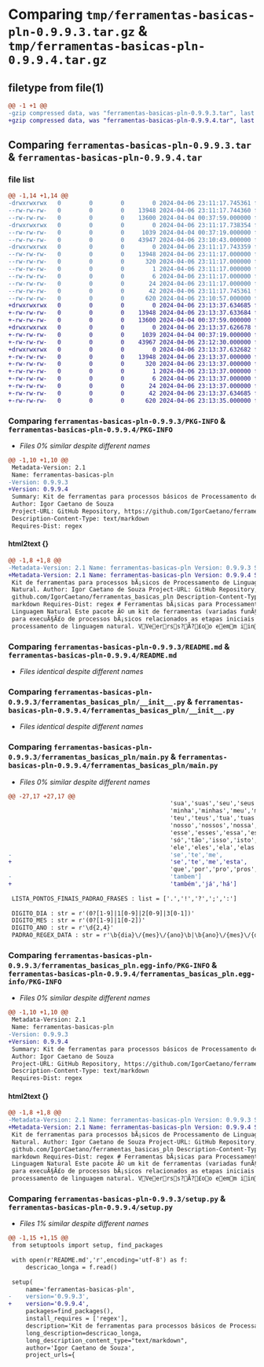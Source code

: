 # Comparing `tmp/ferramentas-basicas-pln-0.9.9.3.tar.gz` & `tmp/ferramentas-basicas-pln-0.9.9.4.tar.gz`

## filetype from file(1)

```diff
@@ -1 +1 @@
-gzip compressed data, was "ferramentas-basicas-pln-0.9.9.3.tar", last modified: Sat Apr  6 23:11:17 2024, max compression
+gzip compressed data, was "ferramentas-basicas-pln-0.9.9.4.tar", last modified: Sat Apr  6 23:13:37 2024, max compression
```

## Comparing `ferramentas-basicas-pln-0.9.9.3.tar` & `ferramentas-basicas-pln-0.9.9.4.tar`

### file list

```diff
@@ -1,14 +1,14 @@
-drwxrwxrwx   0        0        0        0 2024-04-06 23:11:17.745361 ferramentas-basicas-pln-0.9.9.3/
--rw-rw-rw-   0        0        0    13948 2024-04-06 23:11:17.744360 ferramentas-basicas-pln-0.9.9.3/PKG-INFO
--rw-rw-rw-   0        0        0    13600 2024-04-04 00:37:59.000000 ferramentas-basicas-pln-0.9.9.3/README.md
-drwxrwxrwx   0        0        0        0 2024-04-06 23:11:17.738354 ferramentas-basicas-pln-0.9.9.3/ferramentas_basicas_pln/
--rw-rw-rw-   0        0        0     1039 2024-04-04 00:37:19.000000 ferramentas-basicas-pln-0.9.9.3/ferramentas_basicas_pln/__init__.py
--rw-rw-rw-   0        0        0    43947 2024-04-06 23:10:43.000000 ferramentas-basicas-pln-0.9.9.3/ferramentas_basicas_pln/main.py
-drwxrwxrwx   0        0        0        0 2024-04-06 23:11:17.743359 ferramentas-basicas-pln-0.9.9.3/ferramentas_basicas_pln.egg-info/
--rw-rw-rw-   0        0        0    13948 2024-04-06 23:11:17.000000 ferramentas-basicas-pln-0.9.9.3/ferramentas_basicas_pln.egg-info/PKG-INFO
--rw-rw-rw-   0        0        0      320 2024-04-06 23:11:17.000000 ferramentas-basicas-pln-0.9.9.3/ferramentas_basicas_pln.egg-info/SOURCES.txt
--rw-rw-rw-   0        0        0        1 2024-04-06 23:11:17.000000 ferramentas-basicas-pln-0.9.9.3/ferramentas_basicas_pln.egg-info/dependency_links.txt
--rw-rw-rw-   0        0        0        6 2024-04-06 23:11:17.000000 ferramentas-basicas-pln-0.9.9.3/ferramentas_basicas_pln.egg-info/requires.txt
--rw-rw-rw-   0        0        0       24 2024-04-06 23:11:17.000000 ferramentas-basicas-pln-0.9.9.3/ferramentas_basicas_pln.egg-info/top_level.txt
--rw-rw-rw-   0        0        0       42 2024-04-06 23:11:17.745361 ferramentas-basicas-pln-0.9.9.3/setup.cfg
--rw-rw-rw-   0        0        0      620 2024-04-06 23:10:57.000000 ferramentas-basicas-pln-0.9.9.3/setup.py
+drwxrwxrwx   0        0        0        0 2024-04-06 23:13:37.634685 ferramentas-basicas-pln-0.9.9.4/
+-rw-rw-rw-   0        0        0    13948 2024-04-06 23:13:37.633684 ferramentas-basicas-pln-0.9.9.4/PKG-INFO
+-rw-rw-rw-   0        0        0    13600 2024-04-04 00:37:59.000000 ferramentas-basicas-pln-0.9.9.4/README.md
+drwxrwxrwx   0        0        0        0 2024-04-06 23:13:37.626678 ferramentas-basicas-pln-0.9.9.4/ferramentas_basicas_pln/
+-rw-rw-rw-   0        0        0     1039 2024-04-04 00:37:19.000000 ferramentas-basicas-pln-0.9.9.4/ferramentas_basicas_pln/__init__.py
+-rw-rw-rw-   0        0        0    43967 2024-04-06 23:12:30.000000 ferramentas-basicas-pln-0.9.9.4/ferramentas_basicas_pln/main.py
+drwxrwxrwx   0        0        0        0 2024-04-06 23:13:37.632682 ferramentas-basicas-pln-0.9.9.4/ferramentas_basicas_pln.egg-info/
+-rw-rw-rw-   0        0        0    13948 2024-04-06 23:13:37.000000 ferramentas-basicas-pln-0.9.9.4/ferramentas_basicas_pln.egg-info/PKG-INFO
+-rw-rw-rw-   0        0        0      320 2024-04-06 23:13:37.000000 ferramentas-basicas-pln-0.9.9.4/ferramentas_basicas_pln.egg-info/SOURCES.txt
+-rw-rw-rw-   0        0        0        1 2024-04-06 23:13:37.000000 ferramentas-basicas-pln-0.9.9.4/ferramentas_basicas_pln.egg-info/dependency_links.txt
+-rw-rw-rw-   0        0        0        6 2024-04-06 23:13:37.000000 ferramentas-basicas-pln-0.9.9.4/ferramentas_basicas_pln.egg-info/requires.txt
+-rw-rw-rw-   0        0        0       24 2024-04-06 23:13:37.000000 ferramentas-basicas-pln-0.9.9.4/ferramentas_basicas_pln.egg-info/top_level.txt
+-rw-rw-rw-   0        0        0       42 2024-04-06 23:13:37.634685 ferramentas-basicas-pln-0.9.9.4/setup.cfg
+-rw-rw-rw-   0        0        0      620 2024-04-06 23:13:35.000000 ferramentas-basicas-pln-0.9.9.4/setup.py
```

### Comparing `ferramentas-basicas-pln-0.9.9.3/PKG-INFO` & `ferramentas-basicas-pln-0.9.9.4/PKG-INFO`

 * *Files 0% similar despite different names*

```diff
@@ -1,10 +1,10 @@
 Metadata-Version: 2.1
 Name: ferramentas-basicas-pln
-Version: 0.9.9.3
+Version: 0.9.9.4
 Summary: Kit de ferramentas para processos básicos de Processamento de Linguagem Natural.
 Author: Igor Caetano de Souza
 Project-URL: GitHub Repository, https://github.com/IgorCaetano/ferramentas_basicas_pln
 Description-Content-Type: text/markdown
 Requires-Dist: regex
```

#### html2text {}

```diff
@@ -1,8 +1,8 @@
-Metadata-Version: 2.1 Name: ferramentas-basicas-pln Version: 0.9.9.3 Summary:
+Metadata-Version: 2.1 Name: ferramentas-basicas-pln Version: 0.9.9.4 Summary:
 Kit de ferramentas para processos bÃ¡sicos de Processamento de Linguagem
 Natural. Author: Igor Caetano de Souza Project-URL: GitHub Repository, https://
 github.com/IgorCaetano/ferramentas_basicas_pln Description-Content-Type: text/
 markdown Requires-Dist: regex # Ferramentas bÃ¡sicas para Processamento de
 Linguagem Natural Este pacote Ã© um kit de ferramentas (variadas funÃ§Ãµes)
 para execuÃ§Ã£o de processos bÃ¡sicos relacionados as etapas iniciais de
 processamento de linguagem natural. VVeerrss?Ã?£oo eemm iinnggll?Ã?ªss ((cclliiqquuee ppaarraa eexxppaannddiirr))
```

### Comparing `ferramentas-basicas-pln-0.9.9.3/README.md` & `ferramentas-basicas-pln-0.9.9.4/README.md`

 * *Files identical despite different names*

### Comparing `ferramentas-basicas-pln-0.9.9.3/ferramentas_basicas_pln/__init__.py` & `ferramentas-basicas-pln-0.9.9.4/ferramentas_basicas_pln/__init__.py`

 * *Files identical despite different names*

### Comparing `ferramentas-basicas-pln-0.9.9.3/ferramentas_basicas_pln/main.py` & `ferramentas-basicas-pln-0.9.9.4/ferramentas_basicas_pln/main.py`

 * *Files 0% similar despite different names*

```diff
@@ -27,17 +27,17 @@
                                              'sua','suas','seu','seus',
                                              'minha','minhas','meu','meus',
                                              'teu','teus','tua','tuas',
                                              'nosso','nossos','nossa','nossas',
                                              'esse','esses','essa','essas',
                                              'só','tão','isso','isto','mas',
                                              'ele','eles','ela','elas','nele','neles','nela','nelas',
-                                             'se','te','me',
+                                             'se','te','me','esta',
                                              'que','por','pro','pros','pra','pras','com','como','sobre','sob',
-                                             'tambem']
+                                             'também','já','há']
 
 LISTA_PONTOS_FINAIS_PADRAO_FRASES : list = ['.','!','?',';',':']
 
 DIGITO_DIA : str = r'(0?[1-9]|1[0-9]|2[0-9]|3[0-1])'
 DIGITO_MES : str = r'(0?[1-9]|1[0-2])'
 DIGITO_ANO : str = r'\d{2,4}'
 PADRAO_REGEX_DATA : str = r'\b{dia}\/{mes}\/{ano}\b|\b{ano}\/{mes}\/{dia}\b|\b{dia}\-{mes}\-{ano}\b|\b{ano}\-{mes}\-{dia}\b'.format(dia=DIGITO_DIA,mes=DIGITO_MES,ano=DIGITO_ANO)
```

### Comparing `ferramentas-basicas-pln-0.9.9.3/ferramentas_basicas_pln.egg-info/PKG-INFO` & `ferramentas-basicas-pln-0.9.9.4/ferramentas_basicas_pln.egg-info/PKG-INFO`

 * *Files 0% similar despite different names*

```diff
@@ -1,10 +1,10 @@
 Metadata-Version: 2.1
 Name: ferramentas-basicas-pln
-Version: 0.9.9.3
+Version: 0.9.9.4
 Summary: Kit de ferramentas para processos básicos de Processamento de Linguagem Natural.
 Author: Igor Caetano de Souza
 Project-URL: GitHub Repository, https://github.com/IgorCaetano/ferramentas_basicas_pln
 Description-Content-Type: text/markdown
 Requires-Dist: regex
```

#### html2text {}

```diff
@@ -1,8 +1,8 @@
-Metadata-Version: 2.1 Name: ferramentas-basicas-pln Version: 0.9.9.3 Summary:
+Metadata-Version: 2.1 Name: ferramentas-basicas-pln Version: 0.9.9.4 Summary:
 Kit de ferramentas para processos bÃ¡sicos de Processamento de Linguagem
 Natural. Author: Igor Caetano de Souza Project-URL: GitHub Repository, https://
 github.com/IgorCaetano/ferramentas_basicas_pln Description-Content-Type: text/
 markdown Requires-Dist: regex # Ferramentas bÃ¡sicas para Processamento de
 Linguagem Natural Este pacote Ã© um kit de ferramentas (variadas funÃ§Ãµes)
 para execuÃ§Ã£o de processos bÃ¡sicos relacionados as etapas iniciais de
 processamento de linguagem natural. VVeerrss?Ã?£oo eemm iinnggll?Ã?ªss ((cclliiqquuee ppaarraa eexxppaannddiirr))
```

### Comparing `ferramentas-basicas-pln-0.9.9.3/setup.py` & `ferramentas-basicas-pln-0.9.9.4/setup.py`

 * *Files 1% similar despite different names*

```diff
@@ -1,15 +1,15 @@
 from setuptools import setup, find_packages
 
 with open(r'README.md','r',encoding='utf-8') as f:
     descricao_longa = f.read()
 
 setup(
     name='ferramentas-basicas-pln',
-    version='0.9.9.3',
+    version='0.9.9.4',
     packages=find_packages(),
     install_requires = ['regex'],
     description='Kit de ferramentas para processos básicos de Processamento de Linguagem Natural.',
     long_description=descricao_longa,
     long_description_content_type="text/markdown",
     author='Igor Caetano de Souza',
     project_urls={
```

